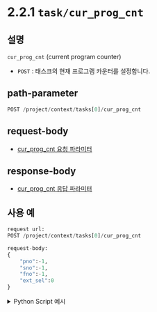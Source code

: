 ﻿# 2.2.1 `task/cur_prog_cnt`

## 설명

`cur_prog_cnt` (current program counter)

- `POST` : 태스크의 현재 프로그램 카운터를 설정합니다.

## path-parameter

```python
POST /project/context/tasks[0]/cur_prog_cnt
```

## request-body

- [cur_prog_cnt 요청 파라미터](/99-schema/cur_prog_cnt.md/#request-body)

## response-body

- [cur_prog_cnt 응답 파라미터](/99-schema/cur_prog_cnt.md/#response-body)

## 사용 예

```python
request url:
POST /project/context/tasks[0]/cur_prog_cnt

request-body:
{
    "pno":-1,
    "sno":-1,
    "fno":-1,
    "ext_sel":0
}
```
<details><summary>Python Script 예시</summary>

```python
import requests

def post_cur_prog_cnt() -> dict:
    base_url       = 'http://192.168.1.150:8888'
    path_parameter = '/project/context/tasks[0]/cur_prog_cnt'
    headers        = { 'Content-Type': 'application/json; charset=utf-8' }
    body           = {"pno":-1, "sno":-1, "fno":-1, "ext_sel":0 }

    response = requests.request("POST", base_url + path_parameter, headers=headers, json=body)

    return response.json()

print(post_cur_prog_cnt())
```
```sh
$python python test.py
{'_type': 'JObject', 'sno_new': 0, 'fno_new': 2, 'ln_new': 2, 'ofs_moved': 0}
```

</details>